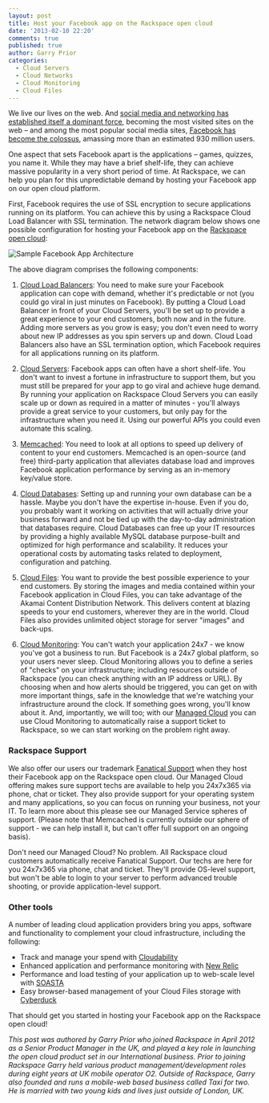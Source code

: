 ```yaml
---
layout: post
title: Host your Facebook app on the Rackspace open cloud
date: '2013-02-10 22:20'
comments: true
published: true
author: Garry Prior
categories:
  - Cloud Servers
  - Cloud Networks
  - Cloud Monitoring
  - Cloud Files
---
```


We live our lives on the web. And [social media and networking has established itself a dominant force](http://blog.nielsen.com/nielsenwire/social/2012/), becoming the most visited sites on the web – and among the most popular social media sites, [Facebook has become the colossus](http://www.internetworldstats.com/facebook.htm), amassing more than an estimated 930 million users.

One aspect that sets Facebook apart is the applications – games, quizzes, you name it. While they may have a brief shelf-life, they can achieve massive popularity in a very short period of time. At Rackspace, we can help you plan for this unpredictable demand by hosting your Facebook app on our open cloud platform.

<!-- more -->

First, Facebook requires the use of SSL encryption to secure applications running on its platform. You can achieve this by using a Rackspace Cloud Load Balancer with SSL termination.
The network diagram below shows one possible configuration for hosting your Facebook app on the [Rackspace open cloud](http://www.rackspace.com/cloud/):

![Sample Facebook App Architecture](http://ddf912383141a8d7bbe4-e053e711fc85de3290f121ef0f0e3a1f.r87.cf1.rackcdn.com/facebook-app.png)

The above diagram comprises the following components:

1. [Cloud Load Balancers](http://www.rackspace.com/cloud/load-balancing/): You need to make sure your Facebook application can cope with demand, whether it's predictable or not (you could go viral in just minutes on Facebook). By putting a Cloud Load Balancer in front of your Cloud Servers, you'll be set up to provide a great experience to your end customers, both now and in the future. Adding more servers as you grow is easy; you don't even need to worry about new IP addresses as you spin servers up and down.  Cloud Load Balancers also have an SSL termination option, which Facebook requires for all applications running on its platform.

2. [Cloud Servers](http://www.rackspace.com/cloud/servers/): Facebook apps can often have a short shelf-life. You don't want to invest a fortune in infrastructure to support them, but you must still be prepared for your app to go viral and achieve huge demand. By running your application on Rackspace Cloud Servers you can easily scale up or down as required in a matter of minutes - you'll always provide a great service to your customers, but only pay for the infrastructure when you need it. Using our powerful APIs you could even automate this scaling.

3. [Memcached](http://memcached.org/): You need to look at all options to speed up delivery of content to your end customers. Memcached is an open-source (and free) third-party application that alleviates database load and improves Facebook application performance by serving as an in-memory key/value store.

4. [Cloud Databases](http://www.rackspace.com/cloud/databases/): Setting up and running your own database can be a hassle. Maybe you don't have the expertise in-house. Even if you do, you probably want it working on activities that will actually drive your business forward and not be tied up with the day-to-day administration that databases require. Cloud Databases can free up your IT resources by providing a highly available MySQL database purpose-built and optimized for high performance and scalability. It reduces your operational costs by automating tasks related to deployment, configuration and patching.

5. [Cloud Files](http://www.rackspace.com/cloud/files/): You want to provide the best possible experience to your end customers. By storing the images and media contained within your Facebook application in Cloud Files, you can take advantage of the Akamai Content Distribution Network. This delivers content at blazing speeds to your end customers, wherever they are in the world. Cloud Files also provides unlimited object storage for server "images" and back-ups.

6. [Cloud Monitoring](http://www.rackspace.com/cloud/monitoring/): You can't watch your application 24x7 - we know you've got a business to run. But Facebook is a 24x7 global platform, so your users never sleep. Cloud Monitoring allows you to define a series of "checks" on your infrastructure; including resources outside of Rackspace (you can check anything with an IP address or URL). By choosing when and how alerts should be triggered, you can get on with more important things, safe in the knowledge that we're watching your infrastructure around the clock. If something goes wrong, you'll know about it. And, importantly, we will too; with our [Managed Cloud](http://www.rackspace.com/cloud/managed_cloud/) you can use Cloud Monitoring to automatically raise a support ticket to Rackspace, so we can start working on the problem right away.

### Rackspace Support

We also offer our users our trademark [Fanatical Support](http://www.rackspace.com/whyrackspace/support/) when they host their Facebook app on the Rackspace open cloud. Our Managed Cloud offering makes sure support techs are available to help you 24x7x365 via phone, chat or ticket. They also provide support for your operating system and many applications, so you can focus on running your business, not your IT. To learn more about this please see our Managed Service spheres of support. (Please note that Memcached is currently outside our sphere of support - we can help install it, but can't offer full support on an ongoing basis).

Don't need our Managed Cloud? No problem. All Rackspace cloud customers automatically receive Fanatical Support. Our techs are here for you 24x7x365 via phone, chat and ticket. They'll provide OS-level support, but won't be able to login to your server to perform advanced trouble shooting, or provide application-level support.

### Other tools

A number of leading cloud application providers bring you apps, software and functionality to complement your cloud infrastructure, including the following:

   -   Track and manage your spend with [Cloudability](https://www.cloudability.com)
   -   Enhanced application and performance monitoring with [New Relic](https://newrelic.com)
   -   Performance and load testing of your application up to web-scale level with [SOASTA](https://www.soasta.com)
   -   Easy browser-based management of your Cloud Files storage with [Cyberduck](https://cyberduck.io)

That should get you started in hosting your Facebook app on the Rackspace open cloud!

_This post was authored by Garry Prior who joined Rackspace in April 2012 as a Senior Product Manager in the UK, and played a key role in launching the open cloud product set in our International business.  Prior to joining Rackspace Garry held various product management/development roles during eight years at UK mobile operator O2.  Outside of Rackspace, Garry also founded and runs a mobile-web based business called Taxi for two.  He is married with two young kids and lives just outside of London, UK._

